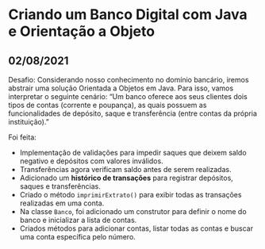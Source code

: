 # Criando um Banco Digital com Java e Orientação a Objeto

## 02/08/2021 

Desafio: Considerando nosso conhecimento no domínio bancário, iremos abstrair uma solução Orientada a Objetos em Java. Para isso, vamos interpretar o seguinte cenário:
“Um banco oferece aos seus clientes dois tipos de contas (corrente e poupança), as quais possuem as funcionalidades de depósito, saque e transferência (entre contas da própria instituição).”

Foi feita:
- Implementação de validações para impedir saques que deixem saldo negativo e depósitos com valores inválidos.  
- Transferências agora verificam saldo antes de serem realizadas.  
- Adicionado um **histórico de transações** para registrar depósitos, saques e transferências.  
- Criado o método `imprimirExtrato()` para exibir todas as transações realizadas em uma conta.  
- Na classe `Banco`, foi adicionado um construtor para definir o nome do banco e inicializar a lista de contas.  
- Criados métodos para adicionar contas, listar todas as contas e buscar uma conta específica pelo número.  